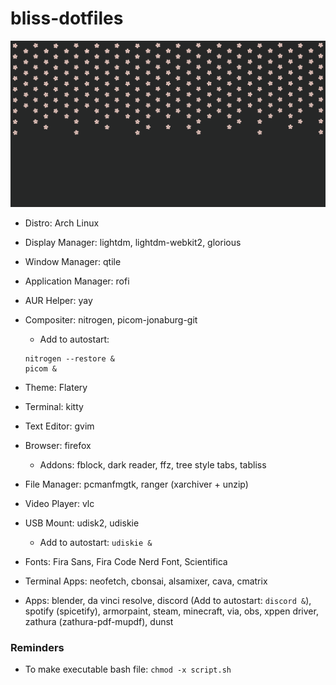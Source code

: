 # bliss-dotfiles

![alt text](https://github.com/Chiivo/bliss-dotfiles/blob/main/SakuraBlissEdit.png?raw=true)

- Distro: Arch Linux

- Display Manager: lightdm, lightdm-webkit2, glorious

- Window Manager: qtile

- Application Manager: rofi

- AUR Helper: yay

- Compositer: nitrogen, picom-jonaburg-git
	- Add to autostart:
	```
	nitrogen --restore &
	picom &
	```

- Theme: Flatery

- Terminal: kitty

- Text Editor: gvim

- Browser: firefox
	- Addons: fblock, dark reader, ffz, tree style tabs, tabliss
  
- File Manager: pcmanfmgtk, ranger (xarchiver + unzip)

- Video Player: vlc

- USB Mount: udisk2, udiskie
	- Add to autostart: `udiskie &`

- Fonts: Fira Sans, Fira Code Nerd Font, Scientifica

- Terminal Apps: neofetch, cbonsai, alsamixer, cava, cmatrix

- Apps: blender, da vinci resolve, discord (Add to autostart: `discord &`), spotify (spicetify), armorpaint, steam, minecraft, via, obs, xppen driver, zathura (zathura-pdf-mupdf), dunst

### Reminders
- To make executable bash file: `chmod -x script.sh`
